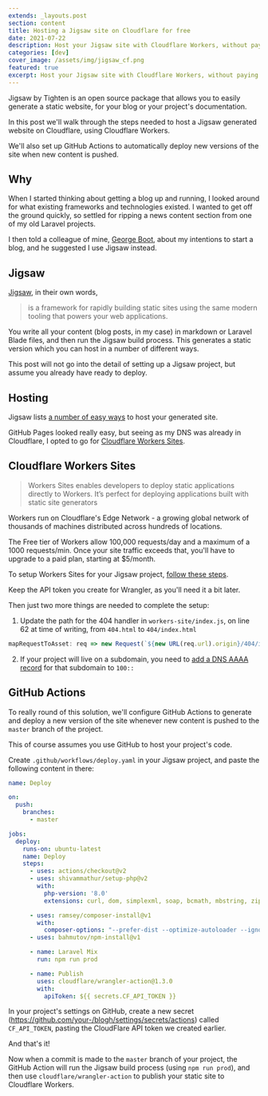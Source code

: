 ```yaml
---
extends: _layouts.post
section: content
title: Hosting a Jigsaw site on Cloudflare for free
date: 2021-07-22
description: Host your Jigsaw site with Cloudflare Workers, without paying a cent.
categories: [dev]
cover_image: /assets/img/jigsaw_cf.png
featured: true
excerpt: Host your Jigsaw site with Cloudflare Workers, without paying a cent.
---
```


Jigsaw by Tighten is an open source package that allows you to easily generate a static website, for your blog or your project's documentation.

In this post we'll walk through the steps needed to host a Jigsaw generated website on Cloudflare, using Cloudflare Workers.

We'll also set up GitHub Actions to automatically deploy new versions of the site when new content is pushed.

## Why

When I started thinking about getting a blog up and running, I looked around for what existing frameworks and technologies existed. I wanted to get off the ground quickly, so settled for ripping a news content section from one of my old Laravel projects.

I then told a colleague of mine, [George Boot](https://georgeboot.nl), about my intentions to start a blog, and he suggested I use Jigsaw instead.

## Jigsaw

[Jigsaw](https://jigsaw.tighten.co/), in their own words,
> is a framework for rapidly building static sites using the same modern tooling that powers your web applications.

You write all your content (blog posts, in my case) in markdown or Laravel Blade files, and then run the Jigsaw build process. This generates a static version which you can host in a number of different ways.

This post will not go into the detail of setting up a Jigsaw project, but assume you already have ready to deploy.

## Hosting

Jigsaw lists [a number of easy ways](https://jigsaw.tighten.co/docs/deploying-your-site/) to host your generated site.

GitHub Pages looked really easy, but seeing as my DNS was already in Cloudflare, I opted to go for [Cloudflare Workers Sites](https://developers.cloudflare.com/workers/platform/sites).

## Cloudflare Workers Sites

> Workers Sites enables developers to deploy static applications directly to Workers. It’s perfect for deploying applications built with static site generators

Workers run on Cloudflare's Edge Network - a growing global network of thousands of machines distributed across hundreds of locations.

The Free tier of Workers allow 100,000 requests/day and a maximum of a 1000 requests/min. Once your site traffic exceeds that, you'll have to upgrade to a paid plan, starting at $5/month.

To setup Workers Sites for your Jigsaw project, [follow these steps](https://developers.cloudflare.com/workers/platform/sites/start-from-existing).

Keep the API token you create for Wrangler, as you'll need it a bit later.

Then just two more things are needed to complete the setup:
1. Update the path for the 404 handler in `workers-site/index.js`, on line 62 at time of writing, from `404.html` to `404/index.html`
```js
mapRequestToAsset: req => new Request(`${new URL(req.url).origin}/404/index.html`, req),
```
2. If your project will live on a subdomain, you need to  [add a DNS AAAA record](https://developers.cloudflare.com/workers/platform/routes#subdomains-must-have-a-dns-record) for that subdomain to `100::`

## GitHub Actions

To really round of this solution, we'll configure GitHub Actions to generate and deploy a new version of the site whenever new content is pushed to the `master` branch of the project.

This of course assumes you use GitHub to host your project's code.

Create `.github/workflows/deploy.yaml` in your Jigsaw project, and paste the following content in there:

```yaml
name: Deploy

on:
  push:
    branches:
      - master

jobs:
  deploy:
    runs-on: ubuntu-latest
    name: Deploy
    steps:
      - uses: actions/checkout@v2
      - uses: shivammathur/setup-php@v2
        with:
          php-version: '8.0'
          extensions: curl, dom, simplexml, soap, bcmath, mbstring, zip

      - uses: ramsey/composer-install@v1
        with:
          composer-options: "--prefer-dist --optimize-autoloader --ignore-platform-reqs"
      - uses: bahmutov/npm-install@v1

      - name: Laravel Mix
        run: npm run prod

      - name: Publish
        uses: cloudflare/wrangler-action@1.3.0
        with:
          apiToken: ${{ secrets.CF_API_TOKEN }}
```

In your project's settings on GitHub, create a new secret (https://github.com/your-/blogh/settings/secrets/actions) called `CF_API_TOKEN`, pasting the CloudFlare API token we created earlier.

And that's it!

Now when a commit is made to the `master` branch of your project, the GitHub Action will run the Jigsaw build process (using `npm run prod`), and then use `cloudflare/wrangler-action` to publish your static site to Cloudflare Workers.

<!-- 

## Typography Styles

Here’s a quick preview of what some of the basic type styles will look like in this starter template:

# h1 Heading
## h2 Heading
### h3 Heading
#### h4 Heading
##### h5 Heading
###### h6 Heading

The quick brown fox jumps over the lazy dog

- The quick brown fox
    - jumps over
        - the lazy dog

1. The quick brown fox
    1. jumps over
        1. the lazy dog

<s>The quick brown fox jumps over the lazy dog</s>

<u>The quick brown fox jumps over the lazy dog</u>

_The quick brown fox jumps over the lazy dog_

**The quick brown fox jumps over the lazy dog**

`The quick brown fox jumps over the lazy dog`

<small>The quick brown fox jumps over the lazy dog</small>

> The quick brown fox jumps over the lazy dog

[The quick brown fox jumps over the lazy dog](#)

```php
class Foo extends bar
{
    public function fooBar()
    {
        //
    }
}
```
-->
